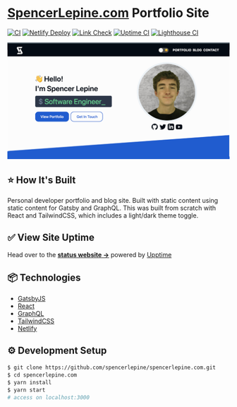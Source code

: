 # [SpencerLepine.com](https://www.spencerlepine.com/) Portfolio Site

[![CI](https://github.com/spencerlepine/spencerlepine.com/actions/workflows/ci.yml/badge.svg?branch=master)](https://github.com/spencerlepine/spencerlepine.com/actions/workflows/ci.yml) [![Netlify Deploy](https://github.com/spencerlepine/spencerlepine.com/actions/workflows/netlify.yml/badge.svg?branch=master)](https://github.com/spencerlepine/spencerlepine.com/actions/workflows/netlify.yml) [![Link Check](https://github.com/spencerlepine/spencerlepine.com/actions/workflows/link-check.yml/badge.svg?branch=master)](https://github.com/spencerlepine/spencerlepine.com/actions/workflows/link-check.yml) [![Uptime CI](https://github.com/spencerlepine/portfolio-site-uptime/workflows/Uptime%20CI/badge.svg)](https://github.com/spencerlepine/spencerlepine.com-uptime/actions?query=workflow%3A%22Uptime+CI%22) [![Lighthouse CI](https://github.com/spencerlepine/spencerlepine.com/actions/workflows/lighthouse.yml/badge.svg?branch=master)](https://github.com/spencerlepine/spencerlepine.com/actions/workflows/lighthouse.yml)


![OG Snapshot](./static/og@2x.png)

## ⭐ How It's Built

Personal developer portfolio and blog site. Built with static content using static content for Gatsby and GraphQL. This was built from scratch with React and TailwindCSS, which includes a light/dark theme toggle.

## ✅ View Site Uptime

Head over to the [**status website →**](https://spencerlepine.github.io/portfolio-site-uptime) powered by [Upptime](https://github.com/spencerlepine/portfolio-site-uptime)


## 📦 Technologies

- [GatsbyJS](https://www.gatsbyjs.com/)
- [React](https://reactjs.org/)
- [GraphQL](https://graphql.org/)
- [TailwindCSS](https://tailwindcss.com/)
- [Netlify](https://www.netlify.com/)

## ⚙️ Development Setup
```sh
$ git clone https://github.com/spencerlepine/spencerlepine.com.git
$ cd spencerlepine.com
$ yarn install
$ yarn start
# access on localhost:3000
```
